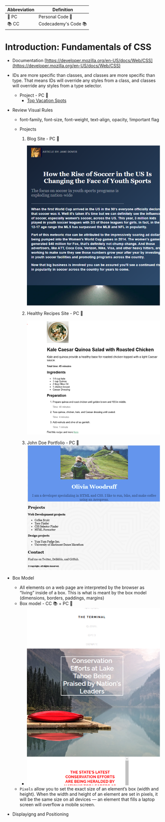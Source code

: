 | Abbreviation | Definition |
|-------------|------------|
| 🔑 PC      | Personal Code 🔑 |
| 📚 CC      | Codecademy's Code 📚 |


# Introduction: Fundamentals of CSS

- Documentation [https://developer.mozilla.org/en-US/docs/Web/CSS](https://developer.mozilla.org/en-US/docs/Web/CSS)
- IDs are more specific than classes, and classes are more specific than type. That means IDs will override any styles from a class, and classes will override any styles from a type selector.
  - Project -  PC 🔑 
    - [Top Vacation Spots](./Top_Vacation_Spots/)
- Review Visual Rules

  - font-family, font-size, font-weight, text-align, opacity, !important flag
  - Projects

    1. Blog Site -  PC 🔑 

        ![Blog](./Visual_Rules_Blog/image.png)

    2. Healthy Recipes Site -  PC 🔑 

        ![Healthy Recipes](./Healthy_Recipes/image.png)

    3. John Doe Portfolio  -  PC 🔑 
        ![John Doe Portfolio](./John_Doe_Portfolio/image.png)

- Box Model
    - All elements on a web page are interpreted by the browser as “living” inside of a box. This is what is meant by the box model (dimensions, borders, paddings, margins)
    - Box model - CC 📚 + PC 🔑 
        - ![bModel](./FromCC/bModel/image.png)
    - `Pixels` allow you to set the exact size of an element’s box (width and height). When the width and height of an element are set in pixels, it will be the same size on all devices — an element that fills a laptop screen will overflow a mobile screen.
- Displayigng and Positioning
